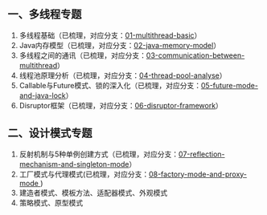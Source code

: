 ## 一、多线程专题
1. 多线程基础（已梳理，对应分支：[01-multithread-basic](https://github.com/zephyrlai/zephyr-arch/tree/01-multithread-basic)）
1. Java内存模型（已梳理，对应分支：[02-java-memory-model](https://github.com/zephyrlai/zephyr-arch/tree/02-java-memory-model)）
1. 多线程之间的通讯（已梳理，对应分支：[03-communication-between-multithread](https://github.com/zephyrlai/zephyr-arch/tree/03-communication-between-multithread)）
1. 线程池原理分析（已梳理，对应分支：[04-thread-pool-analyse](https://github.com/zephyrlai/zephyr-arch/tree/04-thread-pool-analyse)）
1. Callable与Future模式、锁的深入化（已梳理，对应分支：[05-future-mode-and-java-lock](https://github.com/zephyrlai/zephyr-arch/tree/05-future-mode-and-java-lock)）
1. Disruptor框架（已梳理，对应分支：[06-disruptor-framework](https://github.com/zephyrlai/zephyr-arch/tree/06-disruptor-framework)）

## 二、设计模式专题
1. 反射机制与5种单例创建方式（已梳理，对应分支：[07-reflection-mechanism-and-singleton-mode](https://github.com/zephyrlai/zephyr-arch/tree/07-reflection-mechanism-and-singleton-mode)）
1. 工厂模式与代理模式(已梳理，对应分支：[08-factory-mode-and-proxy-mode ](https://github.com/zephyrlai/zephyr-arch/tree/08-factory-mode-and-proxy-mode ))
1. 建造者模式、模板方法、适配器模式、外观模式
1. 策略模式、原型模式